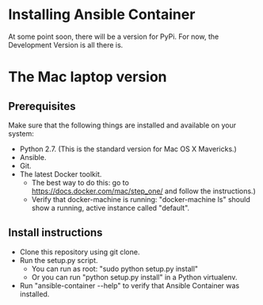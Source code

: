 # Installing Ansible Container

At some point soon, there will be a version for PyPi. For now, the Development Version is all there is.

# The Mac laptop version

## Prerequisites

Make sure that the following things are installed and available on your system:

* Python 2.7. (This is the standard version for Mac OS X Mavericks.)
* Ansible. 
* Git.
* The latest Docker toolkit. 
  * The best way to do this: go to https://docs.docker.com/mac/step_one/ and follow the instructions.)
  * Verify that docker-machine is running: "docker-machine ls" should show a running, active instance called "default".

## Install instructions

* Clone this repository using git clone.
* Run the setup.py script. 
  * You can run as root: "sudo python setup.py install" 
  * Or you can run "python setup.py install" in a Python virtualenv.
* Run "ansible-container --help" to verify that Ansible Container was installed.
